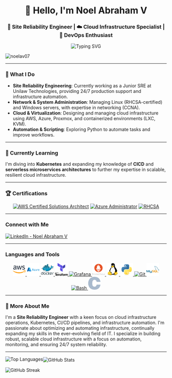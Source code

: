 <h1 align="center">👋 Hello, I'm Noel Abraham V</h1>
<h3 align="center">
🚀 Site Reliability Engineer | ☁️ Cloud Infrastructure Specialist | 🔧 DevOps Enthusiast
</h3>

<div align="center">
  <img src="https://readme-typing-svg.herokuapp.com?font=Fira+Code&pause=1000&color=2F81F7&center=true&vCenter=true&width=435&lines=Building+Reliable+Systems;Automating+Infrastructure;Always+Learning+%26+Growing" alt="Typing SVG" />
</div>

<p align="left">
  <img src="https://komarev.com/ghpvc/?username=noelav07&label=Profile%20views&color=0e75b6&style=flat" alt="noelav07" />
</p>

---

### 📘 What I Do
- **Site Reliability Engineering**: Currently working as a Junior SRE at Unilaw Technologies, providing 24/7 production support and infrastructure automation.
- **Network & System Administration**: Managing Linux (RHCSA-certified) and Windows servers, with expertise in networking (CCNA).  
- **Cloud & Virtualization**: Designing and managing cloud infrastructure using AWS, Azure, Proxmox, and containerized environments (LXC, KVM).  
- **Automation & Scripting**: Exploring Python to automate tasks and improve workflows.  
---

### 🌱 Currently Learning
I'm diving into **Kubernetes** and expanding my knowledge of **CICD** and **serverless microservices architectures** to further my expertise in scalable, resilient cloud infrastructure.

---

### 🏆 Certifications
<div align="center">
  
[![AWS Certified Solutions Architect](https://img.shields.io/badge/AWS_Solutions_Architect-FF9900?style=for-the-badge&logo=amazon-aws&logoColor=white)](https://www.credly.com/badges/fee66a35-66d8-45c9-b9be-63f250be635d/public_url)
[![Azure Administrator](https://img.shields.io/badge/Azure_Administrator-0078D4?style=for-the-badge&logo=microsoft&logoColor=white)](https://learn.microsoft.com/en-in/users/NoelAbrahamV-2268/credentials/2BEA6FABB93740E7)
[![RHCSA](https://img.shields.io/badge/Red_Hat_SA-EE0000?style=for-the-badge&logo=redhat&logoColor=white)](https://www.credly.com/badges/6dbab16a-28aa-4f7e-a965-8f8af0c9e98e/public_url)

</div>

---

### Connect with Me
<p align="left">
  <a href="https://linkedin.com/in/noel-abraham-v/" target="blank">
    <img align="center" src="https://raw.githubusercontent.com/rahuldkjain/github-profile-readme-generator/master/src/images/icons/Social/linked-in-alt.svg" alt="LinkedIn - Noel Abraham V" height="30" width="40" />
  </a>
</p>

---

### Languages and Tools
<p align="center"> 
  <a href="https://aws.amazon.com" target="_blank" rel="noreferrer">
      <img src="https://raw.githubusercontent.com/devicons/devicon/master/icons/amazonwebservices/amazonwebservices-original-wordmark.svg" alt="AWS" width="40" height="40"/>
  </a>
  <a href="https://azure.microsoft.com/" target="_blank" rel="noreferrer">
      <img src="https://raw.githubusercontent.com/devicons/devicon/master/icons/azure/azure-original-wordmark.svg" alt="Azure" width="40" height="40"/>
  </a>
  <a href="https://www.docker.com/" target="_blank" rel="noreferrer">
      <img src="https://raw.githubusercontent.com/devicons/devicon/master/icons/docker/docker-original-wordmark.svg" alt="Docker" width="40" height="40"/>
  </a>
  <a href="https://www.terraform.io/" target="_blank" rel="noreferrer">
      <img src="https://raw.githubusercontent.com/devicons/devicon/master/icons/terraform/terraform-original-wordmark.svg" alt="Terraform" width="40" height="40"/>
  </a>
  <a href="https://grafana.com" target="_blank" rel="noreferrer">
      <img src="https://www.vectorlogo.zone/logos/grafana/grafana-icon.svg" alt="Grafana" width="40" height="40"/>
  </a>
  <a href="https://prometheus.io/" target="_blank" rel="noreferrer">
      <img src="https://raw.githubusercontent.com/devicons/devicon/master/icons/prometheus/prometheus-original-wordmark.svg" alt="Prometheus" width="40" height="40"/>
  </a>
  <a href="https://www.linux.org/" target="_blank" rel="noreferrer">
      <img src="https://raw.githubusercontent.com/devicons/devicon/master/icons/linux/linux-original.svg" alt="Linux" width="40" height="40"/>
  </a>
  <a href="https://www.python.org" target="_blank" rel="noreferrer">
      <img src="https://raw.githubusercontent.com/devicons/devicon/master/icons/python/python-original.svg" alt="Python" width="40" height="40"/>
  </a>
  <a href="https://git-scm.com/" target="_blank" rel="noreferrer">
      <img src="https://www.vectorlogo.zone/logos/git-scm/git-scm-icon.svg" alt="Git" width="40" height="40"/>
  </a>
  <a href="https://www.mysql.com/" target="_blank" rel="noreferrer">
      <img src="https://raw.githubusercontent.com/devicons/devicon/master/icons/mysql/mysql-original-wordmark.svg" alt="MySQL" width="40" height="40"/>
  </a>
  <a href="https://www.gnu.org/software/bash/" target="_blank" rel="noreferrer">
      <img src="https://d33wubrfki0l68.cloudfront.net/306f655dcc33cc3d958cab80d78d3f2da427974c/a2bd8/img/logo/svg/full_colored_dark.svg" alt="Bash" width="40" height="40"/>
  </a>
  <a href="https://www.cprogramming.com/" target="_blank" rel="noreferrer">
      <img src="https://raw.githubusercontent.com/devicons/devicon/master/icons/c/c-original.svg" alt="C" width="40" height="40"/>
  </a>
</p>




---

<!-- ### 🚀 Featured Projects

#### 🌐 Three-Tier Azure Web Application
**Production-ready 3-tier architecture with high availability and scalability**
- **Tech Stack**: Azure VMs, VMSS, VNet, Load Balancer, Application Gateway, Azure SQL
- **Features**: Auto-scaling, security hardening, DNS configuration
- **Impact**: 99.9% uptime with automated failover capabilities

#### 📊 Infrastructure Monitoring Stack
**Comprehensive monitoring pipeline for cloud infrastructure**
- **Tech Stack**: Grafana, Prometheus, AWS CloudWatch
- **Features**: Real-time dashboards, alerting, metric visualization
- **Impact**: Reduced MTTR by 60% through proactive monitoring

#### ⚡ Serverless Web Application (AWS)
**Fully serverless architecture for high performance and cost optimization**
- **Tech Stack**: Lambda, API Gateway, DynamoDB, S3, Route 53, CloudFront
- **Features**: Auto-scaling, global CDN, NoSQL database
- **Impact**: 90% cost reduction compared to traditional server-based architecture

--- -->

### 🎉 More About Me
I'm a **Site Reliability Engineer** with a keen focus on cloud infrastructure operations, Kubernetes, CI/CD pipelines, and infrastructure automation. I'm passionate about optimizing and automating infrastructure, continually expanding my skills in the ever-evolving field of IT. I specialize in building robust, scalable cloud infrastructure with a focus on automation, monitoring, and ensuring 24/7 system reliability.

---

<p>
  <img align="left" src="https://github-readme-stats.vercel.app/api/top-langs?username=noelav07&show_icons=true&locale=en&layout=compact" alt="Top Languages" />
</p>

<p>
  <img align="center" src="https://github-readme-stats.vercel.app/api?username=noelav07&show_icons=true&locale=en" alt="GitHub Stats" />
</p>

<p>
  <img align="center" src="https://github-readme-streak-stats.herokuapp.com/?user=noelav07&" alt="GitHub Streak" />
</p>
